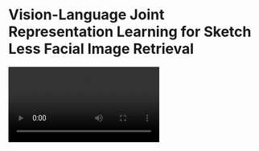 # Vision-Language Joint Representation Learning for Sketch Less Facial Image Retrieval
<video src="\Demo-video.mp4"></video>

